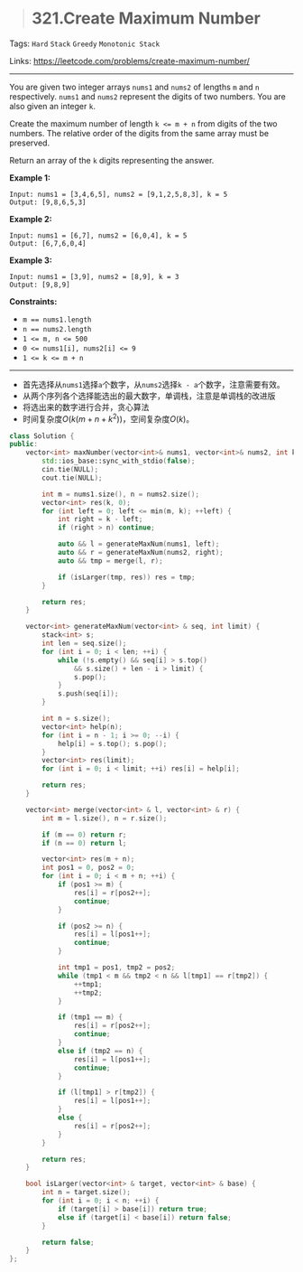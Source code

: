 > # 321.Create Maximum Number

Tags: `Hard` `Stack` `Greedy` `Monotonic Stack`

Links: https://leetcode.com/problems/create-maximum-number/

-----

You are given two integer arrays `nums1` and `nums2` of lengths `m` and `n` respectively. `nums1` and `nums2` represent the digits of two numbers. You are also given an integer `k`.

Create the maximum number of length `k <= m + n` from digits of the two numbers. The relative order of the digits from the same array must be preserved.

Return an array of the `k` digits representing the answer.

**Example 1:**

```
Input: nums1 = [3,4,6,5], nums2 = [9,1,2,5,8,3], k = 5
Output: [9,8,6,5,3]
```

**Example 2:**

```
Input: nums1 = [6,7], nums2 = [6,0,4], k = 5
Output: [6,7,6,0,4]
```

**Example 3:**

```
Input: nums1 = [3,9], nums2 = [8,9], k = 3
Output: [9,8,9]
```

**Constraints:**

- `m == nums1.length`
- `n == nums2.length`
- `1 <= m, n <= 500`
- `0 <= nums1[i], nums2[i] <= 9`
- `1 <= k <= m + n`

------

* 首先选择从`nums1`选择`a`个数字，从`nums2`选择`k - a`个数字，注意需要有效。
* 从两个序列各个选择能选出的最大数字，单调栈，注意是单调栈的改进版
* 将选出来的数字进行合并，贪心算法
* 时间复杂度$O(k(m + n + k^2))$，空间复杂度$O(k)$。

```c++
class Solution {
public:
    vector<int> maxNumber(vector<int>& nums1, vector<int>& nums2, int k) {
    	std::ios_base::sync_with_stdio(false);
    	cin.tie(NULL);
    	cout.tie(NULL);

    	int m = nums1.size(), n = nums2.size();
    	vector<int> res(k, 0);
    	for (int left = 0; left <= min(m, k); ++left) {
    		int right = k - left;
            if (right > n) continue;

    		auto && l = generateMaxNum(nums1, left);
    		auto && r = generateMaxNum(nums2, right);
    		auto && tmp = merge(l, r);

    		if (isLarger(tmp, res)) res = tmp;
    	}

    	return res;
    }

    vector<int> generateMaxNum(vector<int> & seq, int limit) {
    	stack<int> s;
    	int len = seq.size();
    	for (int i = 0; i < len; ++i) {
			while (!s.empty() && seq[i] > s.top() 
				&& s.size() + len - i > limit) {
				s.pop();
			}
			s.push(seq[i]);
    	}

        int n = s.size();
        vector<int> help(n);
        for (int i = n - 1; i >= 0; --i) {
            help[i] = s.top(); s.pop();
        }
    	vector<int> res(limit);
        for (int i = 0; i < limit; ++i) res[i] = help[i];

    	return res;
    }

    vector<int> merge(vector<int> & l, vector<int> & r) {
    	int m = l.size(), n = r.size();

        if (m == 0) return r;
        if (n == 0) return l;

    	vector<int> res(m + n);
    	int pos1 = 0, pos2 = 0;
    	for (int i = 0; i < m + n; ++i) {
    		if (pos1 >= m) {
    			res[i] = r[pos2++];
    			continue;
    		}

    		if (pos2 >= n) {
    			res[i] = l[pos1++];
    			continue;
    		}

    		int tmp1 = pos1, tmp2 = pos2;
    		while (tmp1 < m && tmp2 < n && l[tmp1] == r[tmp2]) {
    			++tmp1;
    			++tmp2;
    		}

            if (tmp1 == m) {
                res[i] = r[pos2++];
                continue;
            }
            else if (tmp2 == n) {
                res[i] = l[pos1++];
                continue;
            }

    		if (l[tmp1] > r[tmp2]) {
    			res[i] = l[pos1++];
    		}
    		else {
    			res[i] = r[pos2++];
    		}
    	}

    	return res;
    }

    bool isLarger(vector<int> & target, vector<int> & base) {
    	int n = target.size();
    	for (int i = 0; i < n; ++i) {
    		if (target[i] > base[i]) return true;
    		else if (target[i] < base[i]) return false;
    	}

    	return false;
    }
};
```

